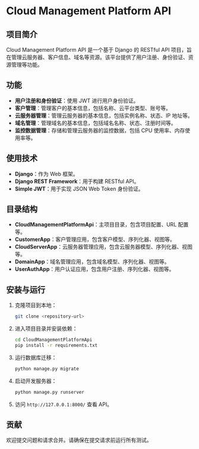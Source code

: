 # Cloud Management Platform API

## 项目简介

Cloud Management Platform API 是一个基于 Django 的 RESTful API 项目，旨在管理云服务器、客户信息、域名等资源。该平台提供了用户注册、身份验证、资源管理等功能。

## 功能

- **用户注册和身份验证**：使用 JWT 进行用户身份验证。
- **客户管理**：管理客户的基本信息，包括名称、云平台类型、账号等。
- **云服务器管理**：管理云服务器的基本信息，包括实例名称、状态、IP 地址等。
- **域名管理**：管理域名的基本信息，包括域名名称、状态、注册时间等。
- **监控数据管理**：存储和管理云服务器的监控数据，包括 CPU 使用率、内存使用率等。

## 使用技术

- **Django**：作为 Web 框架。
- **Django REST Framework**：用于构建 RESTful API。
- **Simple JWT**：用于实现 JSON Web Token 身份验证。

## 目录结构

- **CloudManagementPlatformApi**：主项目目录，包含项目配置、URL 配置等。
- **CustomerApp**：客户管理应用，包含客户模型、序列化器、视图等。
- **CloudServerApp**：云服务器管理应用，包含云服务器模型、序列化器、视图等。
- **DomainApp**：域名管理应用，包含域名模型、序列化器、视图等。
- **UserAuthApp**：用户认证应用，包含用户注册、序列化器、视图等。


## 安装与运行

1. 克隆项目到本地：
   ```bash
   git clone <repository-url>
   ```

2. 进入项目目录并安装依赖：
   ```bash
   cd CloudManagementPlatformApi
   pip install -r requirements.txt
   ```

3. 运行数据库迁移：
   ```bash
   python manage.py migrate
   ```

4. 启动开发服务器：
   ```bash
   python manage.py runserver
   ```

5. 访问 `http://127.0.0.1:8000/` 查看 API。

## 贡献

欢迎提交问题和请求合并。请确保在提交请求前运行所有测试。